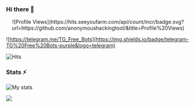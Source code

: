 ### Hi there 👋

<!--
**anonymoushackingtool/anonymoushackingtool** is a ✨ _special_ ✨ repository because its `README.md` (this file) appears on your GitHub profile.

Here are some ideas to get you started:

- 🔭 I’m currently working on ...
- 🌱 I’m currently learning ...
- 👯 I’m looking to collaborate on ...
- 🤔 I’m looking for help with ...
- 💬 Ask me about ...
- 📫 How to reach me: ...
- 😄 Pronouns: ...
- ⚡ Fun fact: ...
-->
<p align="center">
![Profile Views](https://hits.seeyoufarm.com/api/count/incr/badge.svg?url=https://github.com/anonymoushackingtool/&title=Profile%20Views)
</p>

![https://telegram.me/TG_Free_Bots](https://img.shields.io/badge/telegram-TG%20Free%20Bots-purple&logo=telegram)

 ![Hits](https://hits.seeyoufarm.com/api/count/incr/badge.svg?url=https://github.com/anonymoushackingtool/)

### Stats ⚡️

![My stats](https://github-readme-stats.vercel.app/api?username=anonymoushackingtool&show_icons=true&theme=radical&include_all_commits=true)

<img src="https://github-readme-streak-stats.herokuapp.com/?user=anonymoushackingtool"></img>

